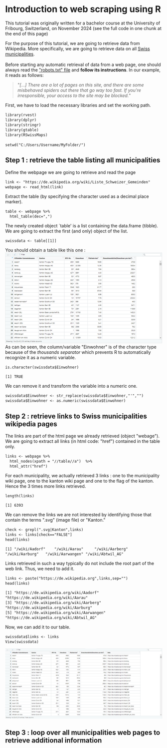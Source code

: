 # Introduction to web scraping using R <br/>

This tutorial was originally written for a bachelor course at the University of Fribourg, Switzerland, on November 2024 (see the full code in one chunk at the end of this page) <br/>

For the purpose of this tutorial, we are going to retrieve data from Wikipedia. More specifically, we are going to retrieve data on all [Swiss municipalities](https://de.wikipedia.org/wiki/Liste_Schweizer_Gemeinden). <br/>
<br/>
Before starting any automatic retrieval of data from a web page, one should always read the ["robots.txt" file](https://en.wikipedia.org/robots.txt) and **follow its instructions**. In our example, it reads as follows: <br/>
> "*[...] There are a lot of pages on this site, and there are some misbehaved spiders out there that go _way_ too fast. If you're irresponsible, your access to the site may be blocked.*" <br/>

First, we have to load the necessary libraries and set the working path.
``` 
library(rvest)
library(dplyr)
library(stringr)
library(gtable)
library(RSwissMaps)

setwd("C:/Users/Username/MyFolder/")
```

## Step 1 : retrieve the table listing all municipalities <br/>

Define the webpage we are going to retrieve and read the page
```
link <- "https://de.wikipedia.org/wiki/Liste_Schweizer_Gemeinden"
webpage <- read_html(link)
``` 

Extract the table (by specifying the character used as a decimal place marker).
``` 
table <- webpage %>%
  html_table(dec=",")
```
The newly created object `table' is a list containing the data.frame (tibble). We are going to extract the first (and only) object of the list.
```
swissdata <- table[[1]]
```
You should obtain a table like this one : <br/>
![alt text](https://github.com/julienmjaquet/web_scraping_tutorial/blob/main/table_gemeinden.png)
<br/>
As can be seen, the column/variable "Einwohner" is of the character type because of the *thousands separator* which prevents R to automatically recognize it as a numeric variable.
```
is.character(swissdata$Einwohner)
```
```
[1] TRUE
```
We can remove it and transform the variable into a numeric one.
```
swissdata$Einwohner <- str_replace(swissdata$Einwohner,"'","")
swissdata$Einwohner <- as.numeric(swissdata$Einwohner)
```

## Step 2 : retrieve links to Swiss municipalities wikipedia pages <br/>

The links are part of the html page we already retrieved (object "webage"). We are going to extract all links (in html code: "href") contained in the table only.

```
links <- webpage %>% 
  html_nodes(xpath = "//table//a")  %>%
  html_attr("href")
```
For each municipality, we actually retrieved 3 links : one to the municipality wiki page, one to the kanton wiki page and one to the flag of the kanton. Hence the 3 times more links retrieved.
```
length(links)
```
```
[1] 6393
```
We can remove the links we are not interested by identifying those that contain the terms ".svg" (image file) or "Kanton."
```
check <- grepl(".svg|Kanton",links)
links <- links[check=="FALSE"]
head(links)
```
```
[1] "/wiki/Aadorf"    "/wiki/Aarau"     "/wiki/Aarberg"   "/wiki/Aarburg"   "/wiki/Aarwangen" "/wiki/Abtwil_AG"
```
Links retrieved in such a way typically do not include the root part of the web link. Thus, we need to add it.
```
links <- paste("https://de.wikipedia.org",links,sep="")
head(links)
```
```
[1] "https://de.wikipedia.org/wiki/Aadorf"    "https://de.wikipedia.org/wiki/Aarau"    
[3] "https://de.wikipedia.org/wiki/Aarberg"   "https://de.wikipedia.org/wiki/Aarburg"  
[5] "https://de.wikipedia.org/wiki/Aarwangen" "https://de.wikipedia.org/wiki/Abtwil_AG"
```
Now, we can add it to our table.
```
swissdata$links <- links
View(swissdata)
```
![alt text](https://github.com/julienmjaquet/web_scraping_tutorial/blob/main/table_gemeinden2.png)


## Step 3 : loop over all municipalities web pages to retrieve additional information <br/>









